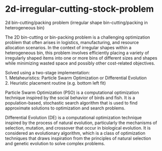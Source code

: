 # 2d-irregular-cutting-stock-problem

2d bin-cutting/packing problem (irregular shape bin-cutting/packing in heterogeneous bin)

The 2D bin-cutting or bin-packing problem is a challenging optimization problem that often arises in logistics, manufacturing, and resource allocation scenarios.
In the context of irregular shapes within a heterogeneous bin, this problem involves efficiently placing a variety of irregularly shaped items into one or more bins of different sizes and shapes while minimizing wasted space and possibly other cost-related objectives.

Solved using a two-stage implementation:  
      1. Metaheuristics: Particle Swarm Optimization or Differential Evolution  
      2. Heuristic placement routine (e.g. bottom left fit)

Particle Swarm Optimization (PSO) is a computational optimization technique inspired by the social behavior of birds and fish. 
It is a population-based, stochastic search algorithm that is used to find approximate solutions to optimization and search problems.

Differential Evolution (DE) is a computational optimization technique inspired by the process of natural evolution, particularly the mechanisms of selection, mutation, and crossover that occur in biological evolution.
It is considered an evolutionary algorithm, which is a class of optimization techniques that draws inspiration from the principles of natural selection and genetic evolution to solve complex problems.


